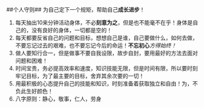 ##个人守则##
为自己定下一个规矩，帮助自己**成长进步**！

1. 每天抽出10来分钟活动身体，不必**刻意为之**，但是也不能毫不在乎！身体是自己的，没有良好的身体，一切都是空的！
2. 每天都要反省自己的问题和目标，想想自己是谁，自己要做什么，如何去做，不要忘记过去的艰难，也不要忘记今后的命运！**不忘初心***方得始终！*
3. 做人要知行合一，但是做事不要自我设限，故步自封，要用最好的方法去面对问题和困难！
4. 时间宝贵，务必提高效率和速度，知识技能无限，但是时间有限，所以要时刻牢记目标，为了最主要的目标，舍弃其余次要的一切！
5. 用最积极的心态提升自己的技能和知识，时刻准备着获取独立和自由！为，不负此生好颜色！
6. 八字原则：静心，敬事，仁人，劳身